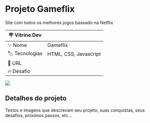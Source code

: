 # Projeto Gameflix

Site com todos os melhores jogos baseado na Netflix

| :placard: Vitrine.Dev |     |
| -------------  | --- |
| :sparkles: Nome        | Gameflix
| :label: Tecnologias | HTML, CSS, Javascript
| :rocket: URL         | 
| :fire: Desafio     | 

<!-- Inserir imagem com a #vitrinedev ao final do link -->
![](https://via.placeholder.com/1200x500.png?text=imagem+lindona+do+meu+projeto#vitrinedev)

## Detalhes do projeto

Textos e imagens que descrevam seu projeto, suas conquistas, seus desafios, próximos passos, etc...
